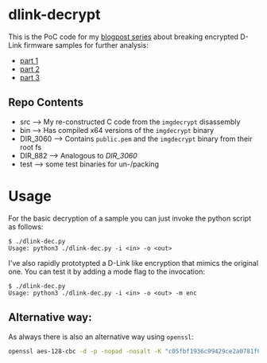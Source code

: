 # dlink-decrypt
This is the PoC code for my [blogpost series](https://0x00sec.org/t/breaking-the-d-link-dir3060-firmware-encryption-recon-part-1/21943) about breaking encrypted D-Link firmware samples for further analysis:

* [part 1](https://0x00sec.org/t/breaking-the-d-link-dir3060-firmware-encryption-recon-part-1/21943)
* [part 2](https://0x00sec.org/t/breaking-the-d-link-dir3060-firmware-encryption-static-analysis-of-the-decryption-routine-part-2-1/22099)
* [part 3](https://0x00sec.org/t/breaking-the-d-link-dir3060-firmware-encryption-static-analysis-of-the-decryption-routine-part-2-2/22260/)

## Repo Contents

* src --> My re-constructed C code from the `imgdecrypt` disassembly
* bin --> Has compiled x64 versions of the `imgdecrypt` binary
* DIR_3060 --> Contains `public.pem` and the `imgdecrypt` binary from their root fs
* DIR_882 --> Analogous to *DIR_3060*
* test --> some test binaries for un-/packing

# Usage

For the basic decryption of a sample you can just invoke the python script as follows:
``` 
$ ./dlink-dec.py
Usage: python3 ./dlink-dec.py -i <in> -o <out>
```

I've also rapidly prototypted a D-Link like encryption that mimics the original one. You can test it by adding a mode flag to the invocation:
```
$ ./dlink-dec.py
Usage: python3 ./dlink-dec.py -i <in> -o <out> -m enc
```

## Alternative way:
As always there is also an alternative way using `openssl`:

```bash
openssl aes-128-cbc -d -p -nopad -nosalt -K "c05fbf1936c99429ce2a0781f08d6ad8" -iv "67c6697351ff4aec29cdbaabf2fbe346" --nosalt -in enc.bin -out dec.bin
```
